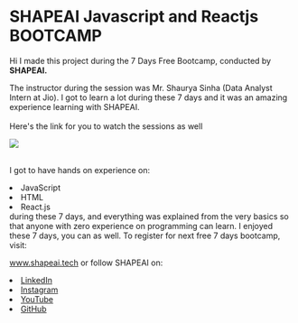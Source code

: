 # SHAPEAI Javascript and Reactjs BOOTCAMP

Hi I made this project during the 7 Days Free Bootcamp, conducted by <b> SHAPEAI.

</b>

The instructor during the session was Mr. Shaurya Sinha (Data Analyst Intern at Jio). I got to learn a lot during these 7 days and it was an amazing experience learning with SHAPEAI.
<br><br>Here's the link for you to watch the sessions as well<br>

<a href="https://www.youtube.com/playlist?list=PL7zl8TDRnbulLetcbkthT0p_IzwgRAYbu"> <img src="https://github.com/ShapeAI/PYTHON-AND-DATA-ANALYTICS/blob/main/YOUTUBE%20THUMBNAIL-4.png"> </a>

<br>I got to have hands on experience on:

<li>JavaScript

<li>HTML

<li>React.js
<br>during these 7 days, and everything was explained from the very basics so that anyone with zero experience on programming can learn. I enjoyed these 7 days, you can as well. To register for next free 7 days bootcamp, visit:

<a href="https://www.shapeai.tech"> www.shapeai.tech</a> or follow SHAPEAI on:

<li><a href= "https://in.linkedin.com/company/shapeai">LinkedIn</a>

<li><a href= "https://www.instagram.com/shape.ai/?hl=en">Instagram</a>

<li><a href= "https://www.youtube.com/channel/UCTUvDLTW9meuDXWcbmISPdA">YouTube</a>

<li><a href= "https://github.com/shapeai">GitHub</a>

